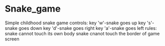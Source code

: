 # Snake_game
Simple childhood snake game
controls:
         key 'w'-snake goes up
         key 's'-snake goes down
         key 'd'-snake goes right
         key 'a'-snake goes left
rules:
          snake cannot touch its own body
          snake cnanot touch the border of game screen
          
